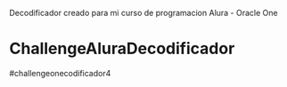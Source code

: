 Decodificador creado para mi curso de programacion Alura - Oracle One


# ChallengeAluraDecodificador
#challengeonecodificador4
